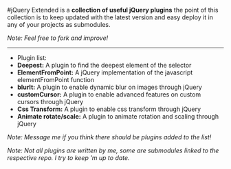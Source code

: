#jQuery Extended
is a **collection of useful jQuery plugins** the point of this collection is to keep updated with the latest version and easy deploy it in any of your projects as submodules.

*Note: Feel free to fork and improve!*

---
* Plugin list:
 * **Deepest:** A plugin to find the deepest element of the selector
 * **ElementFromPoint:** A jQuery implementation of the javascript elementFromPoint function
 * **blurIt:** A plugin to enable dynamic blur on images through jQuery
 * **customCursor:** A plugin to enable advanced features on custom cursors through jQuery
 * **Css Transform:** A plugin to enable css transform through jQuery
 * **Animate rotate/scale:** A plugin to animate rotation and scaling through jQuery



*Note: Message me if you think there should be plugins added to the list!*

*Note: Not all plugins are written by me, some are submodules linked to the respective repo. I try to keep 'm up to date.*

